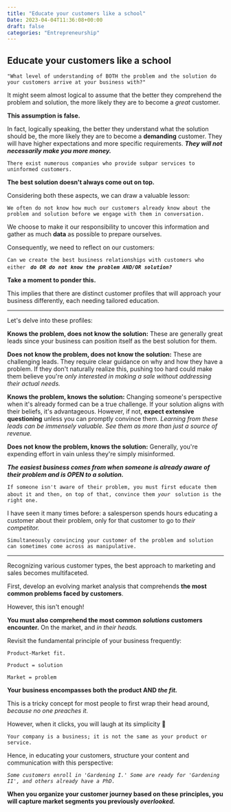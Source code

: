 ```yaml
---
title: "Educate your customers like a school"
Date: 2023-04-04T11:36:08+00:00
draft: false
categories: "Entrepreneurship"
---
```

## Educate your customers like a school

`"What level of understanding of BOTH the problem and the solution do your customers arrive at your business with?"`

It might seem almost logical to assume that the better they comprehend the problem and solution, the more likely they are to become a *great* customer.

**This assumption is false.**

In fact, logically speaking, the better they understand what the solution should be, the more likely they are to become a **demanding** customer. They will have higher expectations and more specific requirements. ***They will not necessarily make you more money.***

`There exist numerous companies who provide subpar services to uninformed customers.`

**The best solution doesn't always come out on top.**

Considering both these aspects, we can draw a valuable lesson:

`We often do not know how much our customers already know about the problem and solution before we engage with them in conversation.`

We choose to make it our responsibility to uncover this information and gather as much **data** as possible to prepare ourselves.

Consequently, we need to reflect on our customers:

`Can we create the best business relationships with customers who either ` ***`do OR do not know the problem AND/OR solution?`***

**Take a moment to ponder this.**

This implies that there are distinct customer profiles that will approach your business differently, each needing tailored education.

---

Let's delve into these profiles:

**Knows the problem, does not know the solution:** These are generally great leads since your business can position itself as the best solution for them.

**Does not know the problem, does not know the solution:** These are challenging leads. They require clear guidance on why and how they have a problem. If they don't naturally realize this, pushing too hard could make them believe you're *only interested in making a sale without addressing their actual needs.*

**Knows the problem, knows the solution:** Changing someone's perspective when it's already formed can be a true challenge. If your solution aligns with their beliefs, it's advantageous. However, if not, **expect extensive questioning** unless you can promptly convince them. *Learning from these leads can be immensely valuable. See them as more than just a source of revenue.*

**Does not know the problem, knows the solution:** Generally, you're expending effort in vain unless they're simply misinformed.

***The easiest business comes from when someone is already aware of their problem and is OPEN to a solution.***

`If someone isn't aware of their problem, you must first educate them about it and then, on top of that, convince them `*`your `* `solution is the right one.`

I have seen it many times before: a salesperson spends hours educating a customer about their problem, only for that customer to go to *their competitor.*

`Simultaneously convincing your customer of the problem and solution can sometimes come across as manipulative.`

---

Recognizing various customer types, the best approach to marketing and sales becomes multifaceted.

First, develop an evolving market analysis that comprehends **the most common problems faced by customers**.

However, this isn't enough!

**You must also comprehend the most common *solutions* customers encounter.** On the market, and *in their heads.*

Revisit the fundamental principle of your business frequently:

`Product-Market fit.`

`Product = solution`

`Market = problem`

**Your business encompasses both the product AND *the fit.***

This is a tricky concept for most people to first wrap their head around, *because no one preaches it.*

However, when it clicks, you will laugh at its simplicity 🙂

`Your company is a business; it is not the same as your product or service.`

Hence, in educating your customers, structure your content and communication with this perspective:

*`Some customers enroll in 'Gardening I.' Some are ready for 'Gardening II', and others already have a PhD.`*

**When you organize your customer journey based on these principles, you will capture market segments you previously *overlooked.***